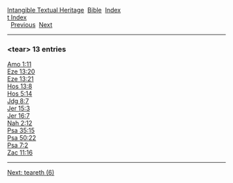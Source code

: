 [Intangible Textual Heritage](../../index)  [Bible](../index) 
[Index](index)   
[t Index](_t_)  
  [Previous](c11333)  [Next](c11335) 

------------------------------------------------------------------------

### &lt;tear&gt; 13 entries

[Amo 1:11](../kjv/amo001.htm#011)  
[Eze 13:20](../kjv/eze013.htm#020)  
[Eze 13:21](../kjv/eze013.htm#021)  
[Hos 13:8](../kjv/hos013.htm#008)  
[Hos 5:14](../kjv/hos005.htm#014)  
[Jdg 8:7](../kjv/jdg008.htm#007)  
[Jer 15:3](../kjv/jer015.htm#003)  
[Jer 16:7](../kjv/jer016.htm#007)  
[Nah 2:12](../kjv/nah002.htm#012)  
[Psa 35:15](../kjv/psa035.htm#015)  
[Psa 50:22](../kjv/psa050.htm#022)  
[Psa 7:2](../kjv/psa007.htm#002)  
[Zac 11:16](../kjv/zac011.htm#016)  

------------------------------------------------------------------------

[Next: teareth (6)](c11335)

